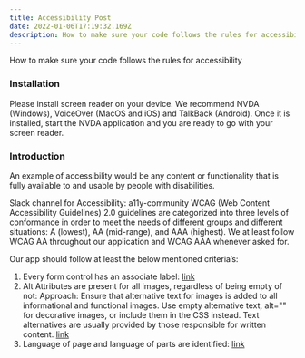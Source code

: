 ```yaml
---
title: Accessibility Post
date: 2022-01-06T17:19:32.169Z
description: How to make sure your code follows the rules for accessibility?
---
```


How to make sure your code follows the rules for accessibility

### Installation

Please install screen reader on your device. We recommend
NVDA
(Windows), VoiceOver
(MacOS and iOS) and TalkBack (Android).
Once it is installed, start the NVDA application and you are ready to go with your screen
reader.

### Introduction

An example of accessibility would be any content or functionality that is fully available to
and usable by people with disabilities.

Slack channel for Accessibility:
a11y-community
WCAG (Web Content Accessibility Guidelines) 2.0 guidelines are categorized into three
levels of conformance in order to meet the needs of different groups and different situations:
A (lowest), AA (mid-range), and AAA (highest).
We at least follow WCAG AA throughout our application and WCAG AAA whenever asked
for.

Our app should follow at least the below mentioned criteria’s:

1.  Every form control has an associate label:
    [link](https://www.w3.org/WAI/tips/developing/#associate-a-label-with-every-form-control)
2.  Alt Attributes are present for all images, regardless of being empty of not:
    Approach: Ensure that alternative text for images is added to all informational and
    functional images. Use empty alternative text, alt="" for decorative images, or include
    them in the CSS instead. Text alternatives are usually provided by those responsible
    for written content.
    [link](https://www.w3.org/WAI/tips/developing/#include-alternative-text-for-images)
3.  Language of page and language of parts are identified:
    [link](https://www.w3.org/WAI/tips/developing/#identify-page-language-and-language-changes)

